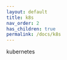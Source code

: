 ```yaml
---
layout: default
title: k8s
nav_order: 2
has_children: true
permalink: /docs/k8s
---
```


kubernetes
